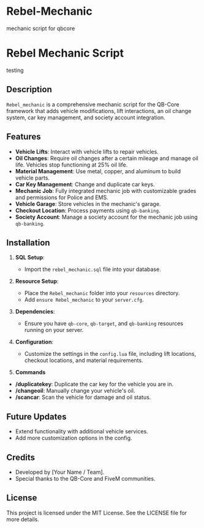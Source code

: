 # Rebel-Mechanic
mechanic script for qbcore
# Rebel Mechanic Script
testing

## Description
`Rebel_mechanic` is a comprehensive mechanic script for the QB-Core framework that adds vehicle modifications, lift interactions, an oil change system, car key management, and society account integration.

## Features
- **Vehicle Lifts**: Interact with vehicle lifts to repair vehicles.
- **Oil Changes**: Require oil changes after a certain mileage and manage oil life. Vehicles stop functioning at 25% oil life.
- **Material Management**: Use metal, copper, and aluminum to build vehicle parts.
- **Car Key Management**: Change and duplicate car keys.
- **Mechanic Job**: Fully integrated mechanic job with customizable grades and permissions for Police and EMS.
- **Vehicle Garage**: Store vehicles in the mechanic's garage.
- **Checkout Location**: Process payments using `qb-banking`.
- **Society Account**: Manage a society account for the mechanic job using `qb-banking`.

## Installation

1. **SQL Setup**:
    - Import the `rebel_mechanic.sql` file into your database.

2. **Resource Setup**:
    - Place the `Rebel_mechanic` folder into your `resources` directory.
    - Add `ensure Rebel_mechanic` to your `server.cfg`.

3. **Dependencies**:
    - Ensure you have `qb-core`, `qb-target`, and `qb-banking` resources running on your server.

4. **Configuration**:
    - Customize the settings in the `config.lua` file, including lift locations, checkout locations, and material requirements.

5. **Commands**

- **/duplicatekey**: Duplicate the car key for the vehicle you are in.
- **/changeoil**: Manually change your vehicle's oil.
- **/scancar**: Scan the vehicle for damage and oil status.

## Future Updates
- Extend functionality with additional vehicle services.
- Add more customization options in the config.

## Credits
- Developed by [Your Name / Team].
- Special thanks to the QB-Core and FiveM communities.

## License
This project is licensed under the MIT License. See the LICENSE file for more details.
